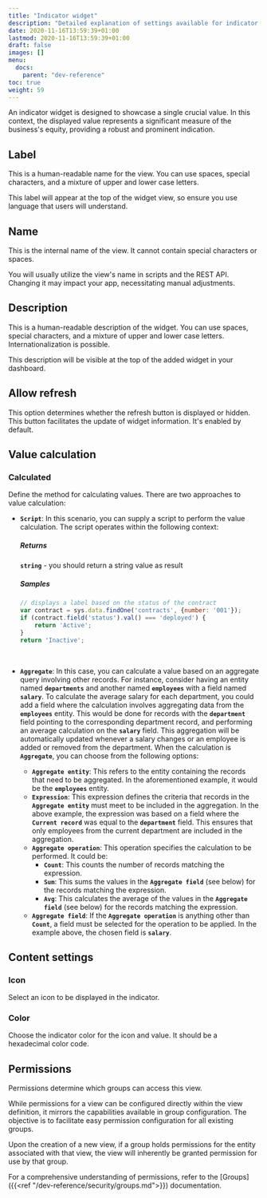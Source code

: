 ```yaml
---
title: "Indicator widget"
description: "Detailed explanation of settings available for indicator widget views."
date: 2020-11-16T13:59:39+01:00
lastmod: 2020-11-16T13:59:39+01:00
draft: false
images: []
menu:
  docs:
    parent: "dev-reference"
toc: true
weight: 59
---
```


An indicator widget is designed to showcase a single crucial value. In this context, the displayed value represents a significant measure of the business's equity, providing a robust and prominent indication.

## **Label**

This is a human-readable name for the view. You can use spaces, special characters, and a mixture of upper and lower case letters.

This label will appear at the top of the widget view, so ensure you use language that users will understand.

## **Name**

This is the internal name of the view. It cannot contain special characters or spaces.

You will usually utilize the view's name in scripts and the REST API. Changing it may impact your app, necessitating manual adjustments.

## **Description**

This is a human-readable description of the widget. You can use spaces, special characters, and a mixture of upper and lower case letters. Internationalization is possible.

This description will be visible at the top of the added widget in your dashboard.

## **Allow refresh**

This option determines whether the refresh button is displayed or hidden. This button facilitates the update of widget information. It's enabled by default.

## **Value calculation**

### Calculated

Define the method for calculating values. There are two approaches to value calculation:

- **`Script`**: In this scenario, you can supply a script to perform the value calculation. The script operates within the following context:

  ##### Returns

  **`string`** - you should return a string value as result

  ##### Samples

  ``` javascript
  // displays a label based on the status of the contract
  var contract = sys.data.findOne('contracts', {number: '001'});
  if (contract.field('status').val() === 'deployed') {
      return 'Active';
  }
  return 'Inactive';
  ```
  <br>
- **`Aggregate`**: In this case, you can calculate a value based on an aggregate query involving other records. For
  instance, consider having an entity named **`departments`** and another named **`employees`** with a field named **`salary`**. To calculate the average salary for each department, you could add a field where the calculation involves aggregating data from the **`employees`** entity. This would be done for records with the **`department`** field pointing to the corresponding department record, and performing an average calculation on the **`salary`** field. This aggregation will be
  automatically updated whenever a salary changes or an employee is added or removed from the department.
  When the calculation is **`Aggregate`**, you can choose from the following options:
  - **`Aggregate entity`**: This refers to the entity containing the records that need to be aggregated. In the aforementioned example, it would be the **`employees`** entity.
  - **`Expression`**: This expression defines the criteria that records in the **`Aggregate entity`** must meet to be included
    in the aggregation. In the above example, the expression was based on a field where the **`Current record`** was equal
    to the **`department`** field. This ensures that only employees from the current department are included in the aggregation.
  - **`Aggregate operation`**: This operation specifies the calculation to be performed. It could be:
    - **`Count`**: This counts the number of records matching the expression.
    - **`Sum`**: This sums the values in the **`Aggregate field`** (see below) for the records matching the expression.
    - **`Avg`**: This calculates the average of the values in the **`Aggregate field`** (see below) for the records 
      matching the expression.
  - **`Aggregate field`**: If the **`Aggregate operation`** is anything other than **`Count`**, a field must be selected
    for the operation to be applied. In the example above, the chosen field is **`salary`**.

## **Content settings**

### Icon

Select an icon to be displayed in the indicator.

### Color

Choose the indicator color for the icon and value. It should be a hexadecimal color code.

## **Permissions**

Permissions determine which groups can access this view.
  
While permissions for a view can be configured directly within the view definition, it mirrors the capabilities available in group configuration. The objective is to facilitate easy permission configuration for all existing groups.

Upon the creation of a new view, if a group holds permissions for the entity associated with that view, the view will inherently be granted permission for use by that group.

For a comprehensive understanding of permissions, refer to the [Groups]({{<ref "/dev-reference/security/groups.md">}}) documentation.

